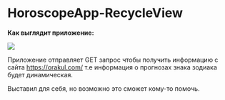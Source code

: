 # HoroscopeApp-RecycleView

**Как выглядит приложение:**

![](review.gif)

Приложение отправляет GET запрос чтобы получить информацию с сайта https://orakul.com/ т.е информация о прогнозах знака зодиака будет динамическая.

Выставил для себя, но возможно это сможет кому-то помочь. 
